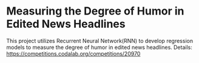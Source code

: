 # Measuring the Degree of Humor in Edited News Headlines

This project utilizes Recurrent Neural Network(RNN) to develop regression models to measure the degree of humor in edited news headlines.
Details: https://competitions.codalab.org/competitions/20970
